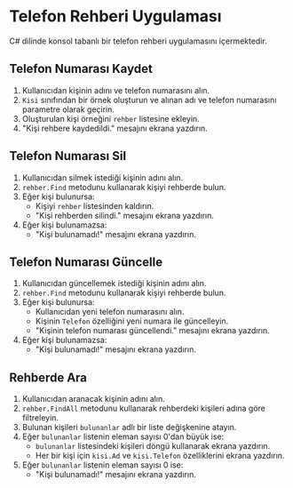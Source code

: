# Telefon Rehberi Uygulaması

C# dilinde konsol tabanlı bir telefon rehberi uygulamasını içermektedir.

## Telefon Numarası Kaydet

1. Kullanıcıdan kişinin adını ve telefon numarasını alın.
2. `Kisi` sınıfından bir örnek oluşturun ve alınan adı ve telefon numarasını parametre olarak geçirin.
3. Oluşturulan kişi örneğini `rehber` listesine ekleyin.
4. "Kişi rehbere kaydedildi." mesajını ekrana yazdırın.

## Telefon Numarası Sil

1. Kullanıcıdan silmek istediği kişinin adını alın.
2. `rehber.Find` metodunu kullanarak kişiyi rehberde bulun.
3. Eğer kişi bulunursa:
    - Kişiyi `rehber` listesinden kaldırın.
    - "Kişi rehberden silindi." mesajını ekrana yazdırın.
4. Eğer kişi bulunamazsa:
    - "Kişi bulunamadı!" mesajını ekrana yazdırın.

## Telefon Numarası Güncelle

1. Kullanıcıdan güncellemek istediği kişinin adını alın.
2. `rehber.Find` metodunu kullanarak kişiyi rehberde bulun.
3. Eğer kişi bulunursa:
    - Kullanıcıdan yeni telefon numarasını alın.
    - Kişinin `Telefon` özelliğini yeni numara ile güncelleyin.
    - "Kişinin telefon numarası güncellendi." mesajını ekrana yazdırın.
4. Eğer kişi bulunamazsa:
    - "Kişi bulunamadı!" mesajını ekrana yazdırın.
## Rehberde Ara

1. Kullanıcıdan aranacak kişinin adını alın.
2. `rehber.FindAll` metodunu kullanarak rehberdeki kişileri adına göre filtreleyin.
3. Bulunan kişileri `bulunanlar` adlı bir liste değişkenine atayın.
4. Eğer `bulunanlar` listenin eleman sayısı 0'dan büyük ise:
    - `bulunanlar` listesindeki kişileri döngü kullanarak ekrana yazdırın.
    - Her bir kişi için `kisi.Ad` ve `kisi.Telefon` özelliklerini ekrana yazdırın.
5. Eğer `bulunanlar` listenin eleman sayısı 0 ise:
    - "Kişi bulunamadı!" mesajını ekrana yazdırın.

